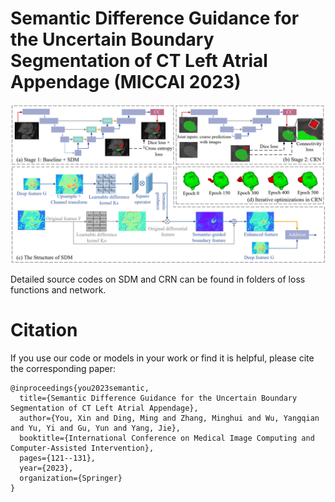 # Semantic Difference Guidance for the Uncertain Boundary Segmentation of CT Left Atrial Appendage (MICCAI 2023)
![image](https://github.com/EndoluminalSurgicalVision-IMR/LA-LAA-segmentation/blob/main/network.png)

Detailed source codes on SDM and CRN can be found in folders of loss functions and network.

# Citation
If you use our code or models in your work or find it is helpful, please cite the corresponding paper:  
```
@inproceedings{you2023semantic,
  title={Semantic Difference Guidance for the Uncertain Boundary Segmentation of CT Left Atrial Appendage},
  author={You, Xin and Ding, Ming and Zhang, Minghui and Wu, Yangqian and Yu, Yi and Gu, Yun and Yang, Jie},
  booktitle={International Conference on Medical Image Computing and Computer-Assisted Intervention},
  pages={121--131},
  year={2023},
  organization={Springer}
}
```
